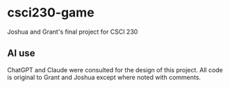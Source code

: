 # csci230-game
Joshua and Grant's final project for CSCI 230

## AI use
ChatGPT and Claude were consulted for the design of this project. All code is original to Grant and Joshua except where noted with comments. 